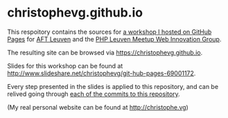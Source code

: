 # christophevg.github.io

This respoitory contains the sources for [a workshop I hosted on GitHub Pages](http://aftleuven.be/event/web-development-online-cv/) for [AFT Leuven](http://aftleuven.be) and the [PHP Leuven Meetup Web Innovation Group](http://meetup.com/PHP-Leuven-Web-Innovation-Group).

The resulting site can be browsed via https://christophevg.github.io.

Slides for this workshop can be found at http://www.slideshare.net/christophevg/git-hub-pages-69001172.

Every step presented in the slides is applied to this repository, and can be relived going through [each of the commits to this repository](https://github.com/christophevg/christophevg.github.io/commits/master).

(My real personal website can be found at http://christophe.vg)
